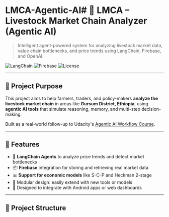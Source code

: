 # LMCA-Agentic-AI# 🐐 LMCA – Livestock Market Chain Analyzer (Agentic AI)

> Intelligent agent-powered system for analyzing livestock market data, value chain bottlenecks, and price trends using LangChain, Firebase, and OpenAI.

![LangChain](https://img.shields.io/badge/Agentic%20AI-LangChain-blue?logo=python)
![Firebase](https://img.shields.io/badge/Firebase-Cloud%20Backend-yellow?logo=firebase)
![License](https://img.shields.io/badge/License-MIT-green)

---

## 📌 Project Purpose

This project aims to help farmers, traders, and policy-makers **analyze the livestock market chain** in areas like **Gursum District, Ethiopia**, using **agentic AI tools** that simulate reasoning, memory, and multi-step decision-making.

Built as a real-world follow-up to Udacity's [Agentic AI Workflow Course](https://www.udacity.com/course/ai-agents-with-langchain-and-langgraph--cd13764).

---

## 🚀 Features

- 🤖 **LangChain Agents** to analyze price trends and detect market bottlenecks  
- 📦 **Firebase** integration for storing and retrieving real market data  
- 📊 **Support for economic models** like S-C-P and Heckman 2-stage  
- 🧠 Modular design: easily extend with new tools or models  
- 💬 Designed to integrate with Android apps or web dashboards

---

## 📁 Project Structure
